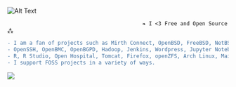 ![Alt Text](https://user-images.githubusercontent.com/65868461/119200030-237ab780-ba5a-11eb-8f2f-1cbc34408a9e.gif)
                                  
                                               ❧ I <3 Free and Open Source ⁂   
                                  
```diff
- I am a fan of projects such as Mirth Connect, OpenBSD, FreeBSD, NetBSD, PostgreSQL, PostGIS, QGIS, OSCAR EMR, Open Dental, 
- OpenSSH, OpenBMC, OpenBGPD, Hadoop, Jenkins, Wordpress, Jupyter Notebooks, LibreOffice, illumos, openSUSE, Inkscape,
- R, R Studio, Open Hospital, Tomcat, Firefox, openZFS, Arch Linux, Mailvelope, BigBlueButton, the list goes on..
- I support FOSS projects in a variety of ways.
```
![](https://komarev.com/ghpvc/?username=asterismm54&color=FF0000)
